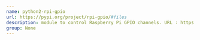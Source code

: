 ```yaml
---
name: python2-rpi-gpio
url: https://pypi.org/project/rpi-gpio/#files
description: module to control Raspberry Pi GPIO channels. URL : https://pypi.org/project/rpi-gpio/#files Groups : None
group: None
---
```

